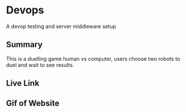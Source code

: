 # Devops
A devop testing and server middleware setup 

## Summary
This is a duelling game human vs computer, users choose two robots to duel and wait to see results. 

## Live Link

## Gif of Website


